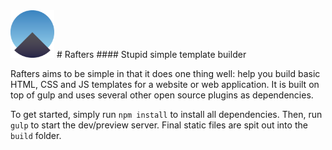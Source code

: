 <img src="https://github.com/jhnwlsn/rafters/blob/master/source/assets/images/rafters-icon.png?raw=true" alt="rafter icon" style="width: 70px;" />
# Rafters
#### Stupid simple template builder

Rafters aims to be simple in that it does one thing well: help you build basic HTML, CSS and JS templates for a website or web application. It is built on top of gulp and uses several other open source plugins as dependencies.

To get started, simply run `npm install` to install all dependencies. Then, run `gulp` to start the dev/preview server. Final static files are spit out into the `build` folder. 
